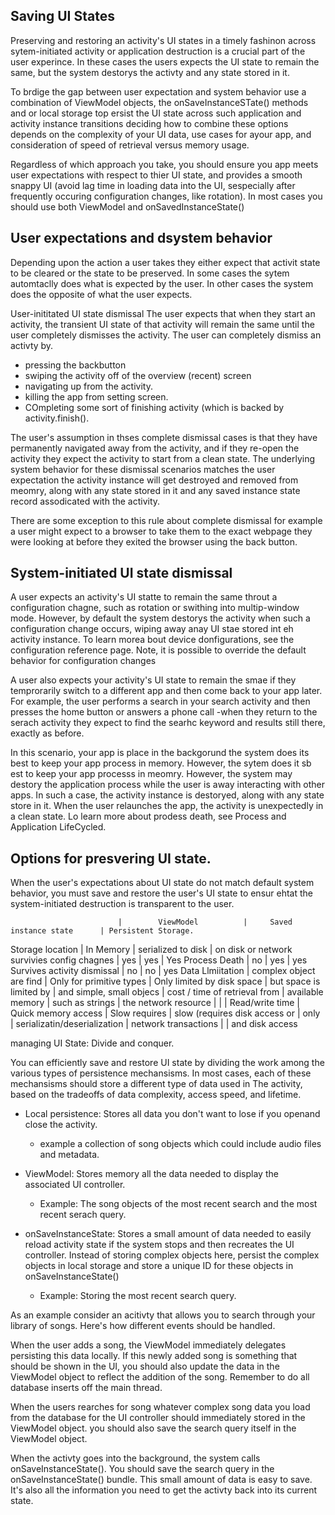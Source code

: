 ## Saving UI States
Preserving and restoring an activity's UI states in a timely fashinon across sytem-initiated activity or application destruction is a crucial part of the user experince. In these cases the users expects the UI state to remain the same, but the system destorys the activty and any state stored in it. 

To brdige the gap between user expectation and system behavior use a combination of ViewModel objects, the onSaveInstanceSTate() methods and or local storage top ersist the UI state across such application and activity instance transitions deciding how to combine these options depends on the complexity of your UI data, use cases for ayour app, and consideration of speed of retrieval versus memory usage. 

Regardless of which approach you take, you should ensure you app meets user expectations with respect to thier UI state, and provides a smooth snappy UI (avoid lag time in loading data into the UI, sespecially after frequently occuring configuration changes, like rotation).  In most cases you should use both ViewModel and onSavedInstanceState()

## User expectations and dsystem behavior
Depending upon the action a user takes they either expect that activit  state to be cleared or the state to be preserved. In some cases the sytem automtaclly does what is expected by the user. In other cases the system does the opposite of what the user expects. 

User-inititated UI state dismissal
The user expects that when they start an activity, the transient UI state of that activity will remain the same until the user completely dismisses the activity. The user can completely dismiss an activty by. 


- pressing the backbutton
- swiping the activity off of the overview (recent) screen
-  navigating up from the activity. 
- killing the app from setting screen.
- COmpleting some sort of finishing activity (which is backed by activity.finish().

The user's assumption in thses complete dismissal cases is that they have permanently navigated away from the activity, and if they re-open the activity they expect the activity to start from a clean state. The underlying system behavior for these dismissal scenarios matches the user expectation the activity instance  will get destroyed and removed from meomry, along with any state stored in it and any saved instance state record assodicated with the activity. 

There are some exception to this rule about complete dismissal for example a user might expect to a browser to take them to the exact webpage they were looking at before they exited the browser using the back button.

## System-initiated UI state dismissal
A user expects an activity's UI statte to remain the same throut a configuration chagne, such as rotation or swithing into multip-window mode. However, by default the system destorys the activity when such a configuration change occurs, wiping away anay UI stae stored int eh activity instance. To learn morea bout device donfigurations, see the configuration reference page. Note, it is possible to override the default behavior for configuration changes

A user also expects your activity's UI state to remain the smae if they temprorarily switch to a different app and then come back to your app later. For example, the user performs a search in your search activity and then presses the home button or answers a phone call -when they return  to the serach activity they expect to find the searhc keyword and results still there, exactly as before. 

In this scenario, your app is place in the backgorund the system does its best to keep your app process in memory. However, the sytem does it sb est to keep your app processs in meomry. However, the system may destory the application process while the user is away interacting with other apps. In such a case, the activity instance is destoryed, along with any state store in it. When the user relaunches the app, the activity is unexpectedly in a clean state. Lo learn more about prodess death, see Process and Application LifeCycled. 

## Options for presvering UI state. 
When the user's expectations about UI state do not match default system behavior, you must save and restore the user's UI state to ensur ehtat the system-initiated destruction is transparent to the user. 


                            |        ViewModel          |     Saved instance state      | Persistent Storage. 
Storage location            | In Memory                 | serialized to disk            | on disk or network
survivies config chagnes    |  yes                      |       yes                     |       Yes
Process Death               |  no                       |       yes                     |       yes
Survives activity dismissal |  no                       |       no                      |       yes
Data Llmiitation            | complex object are find   | Only for primitive types      | Only limited by disk space
                            |  but space is limited by  | and simple, small objecs      | cost / time of retrieval from
                            |   available memory        | such as strings               | the network resource
                            |                           |                               | 
Read/write time             | Quick memory access       | Slow requires                 | slow (requires disk access or 
                            | only                      | serializatin/deserialization  | network transactions
                            |                           | and disk access





managing UI State: Divide and conquer. 

You can efficiently save and restore UI state by dividing the work among the various types of persistence mechansisms. In most cases, each of these mechansisms should store a different type of data used in The activity, based on the tradeoffs of data complexity, access speed, and lifetime. 

- Local persistence: Stores all data you don't want to lose if you openand close the activity. 
  - example a collection of song objects which could include audio files and metadata. 

- ViewModel: Stores memory all the data needed to display the associated UI controller. 
  - Example: The song objects of the most recent search and the most recent serach query. 

- onSaveInstanceState: Stores a small amount of data needed to easily reload activity state if the system stops and then recreates the UI controller. Instead of storing complex objects here, persist the complex objects in local storage and store a unique ID for these objects in onSaveInstanceState()
  - Example: Storing the most recent search query. 
  
As an example consider an acitivty that allows you to search through your library of songs. Here's how different events should be handled.

When the user adds a song, the ViewModel immediately delegates persisting this data locally. If this newly added song is something that should be shown in the UI, you should also update the data in the ViewModel object to reflect the addition of the song. Remember to do all database inserts off the main thread. 

When the users rearches for song whatever complex song data you load from the database for the UI controller should immediately stored in the ViewModel object. you should also save the search query itself in the ViewModel object. 

When the activty goes into the background, the system calls onSaveInstanceState(). You should save the search query in the onSaveInstanceState() bundle. This small amount of data is easy to save. It's also all the information you need to get the activty back into its current state. 

